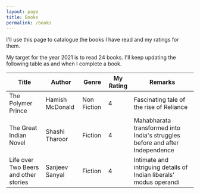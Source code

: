 ```yaml
---
layout: page
title: Books
permalink: /books
---
```


I'll use this page to catalogue the books I have read and my ratings for them.

My target for the year 2021 is to read 24 books. I'll keep updating the following table as and when I complete a book.

| Title | Author | Genre | My Rating | Remarks |
|------|--------|-------|-----------|---------|
| The Polymer Prince | Hamish McDonald | Non Fiction | 4 | Fascinating tale of the rise of Reliance |
| The Great Indian Novel | Shashi Tharoor | Fiction | 4 | Mahabharata transformed into India's struggles before and after Independence |
| Life over Two Beers and other stories | Sanjeev Sanyal | Fiction | 4 | Intimate and intriguing details of Indian liberals' modus operandi |
